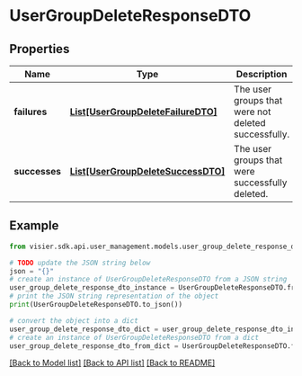 # UserGroupDeleteResponseDTO


## Properties

Name | Type | Description | Notes
------------ | ------------- | ------------- | -------------
**failures** | [**List[UserGroupDeleteFailureDTO]**](UserGroupDeleteFailureDTO.md) | The user groups that were not deleted successfully. | [optional] 
**successes** | [**List[UserGroupDeleteSuccessDTO]**](UserGroupDeleteSuccessDTO.md) | The user groups that were successfully deleted. | [optional] 

## Example

```python
from visier.sdk.api.user_management.models.user_group_delete_response_dto import UserGroupDeleteResponseDTO

# TODO update the JSON string below
json = "{}"
# create an instance of UserGroupDeleteResponseDTO from a JSON string
user_group_delete_response_dto_instance = UserGroupDeleteResponseDTO.from_json(json)
# print the JSON string representation of the object
print(UserGroupDeleteResponseDTO.to_json())

# convert the object into a dict
user_group_delete_response_dto_dict = user_group_delete_response_dto_instance.to_dict()
# create an instance of UserGroupDeleteResponseDTO from a dict
user_group_delete_response_dto_from_dict = UserGroupDeleteResponseDTO.from_dict(user_group_delete_response_dto_dict)
```
[[Back to Model list]](../README.md#documentation-for-models) [[Back to API list]](../README.md#documentation-for-api-endpoints) [[Back to README]](../README.md)


